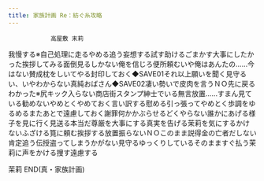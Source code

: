 ```yaml
---
title: 家族計画 Re：紡ぐ糸攻略
---
```


                高屋敷 末莉

我慢する※自己処理に走るやめる追う妄想する試す助けるごまかす大事にしたかった挨拶してみる面倒見るしかない俺を信じろ便所頼むいや俺はあんたの……今はない賛成枕をしいてやる封印しておく◆SAVE01それ以上願いを聞く見守るい、いやわからない真純おばさん◆SAVE02凄い勢いで皮肉を言うＮＯ先に戻るわかった※尻キック入らない商店街スタンプ紳士でいる無言放置……すまん見ている勧めないやめとくやめておく言い訳する慰める引っ張ってやめとく歩調をゆるめるまたあとで遠慮しておく謝罪何かかぶらせるどくやらない誰かにあげる様子を見に行く見送る本当だ尊厳を大事にする真実を告げる茉莉を気にするかけないふざける筧に頼む挨拶する放置振らないＮＯこのまま説得金の亡者だしない肯定追う伝授盗ってしまうかがない見守るゆっくりしているそのまますぐ払う茉莉に声をかける捜す遠慮する

茉莉 END(真・家族計画)


              
